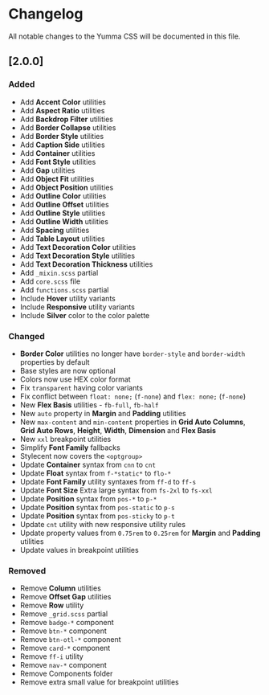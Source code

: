 # Changelog

All notable changes to the Yumma CSS will be documented in this file.

## [2.0.0]

### Added
- Add **Accent Color** utilities
- Add **Aspect Ratio** utilities
- Add **Backdrop Filter** utilities
- Add **Border Collapse** utilities
- Add **Border Style** utilities
- Add **Caption Side** utilities
- Add **Container** utilities
- Add **Font Style** utilities
- Add **Gap** utilities
- Add **Object Fit** utilities
- Add **Object Position** utilities
- Add **Outline Color** utilities
- Add **Outline Offset** utilities
- Add **Outline Style** utilities
- Add **Outline Width** utilities
- Add **Spacing** utilities
- Add **Table Layout** utilities
- Add **Text Decoration Color** utilities
- Add **Text Decoration Style** utilities
- Add **Text Decoration Thickness** utilities
- Add `_mixin.scss` partial
- Add `core.scss` file
- Add `functions.scss` partial
- Include **Hover** utility variants
- Include **Responsive** utility variants
- Include **Silver** color to the color palette

### Changed

- **Border Color** utilities no longer have `border-style` and `border-width` properties by default
- Base styles are now optional
- Colors now use HEX color format
- Fix `transparent` having color variants
- Fix conflict between `float: none;` (`f-none`) and `flex: none;` (`f-none`)
- New **Flex Basis** utilities - `fb-full`, `fb-half`
- New `auto` property in **Margin** and **Padding** utilities
- New `max-content` and `min-content` properties in **Grid Auto Columns**, **Grid Auto Rows**, **Height**, **Width**, **Dimension** and **Flex Basis**
- New `xxl` breakpoint utilities
- Simplify **Font Family** fallbacks
- Stylecent now covers the `<optgroup>`
- Update **Container** syntax from `cnn` to `cnt`
- Update **Float** syntax from `f-*static*` to `flo-*`
- Update **Font Family** utility syntaxes from `ff-d` to `ff-s`
- Update **Font Size** Extra large syntax from `fs-2xl` to `fs-xxl`
- Update **Position** syntax from `pos-*` to `p-*`
- Update **Position** syntax from `pos-static` to `p-s`
- Update **Position** syntax from `pos-sticky` to `p-t`
- Update `cnt` utility with new responsive utility rules
- Update property values from `0.75rem` to `0.25rem` for **Margin** and **Padding** utilities
- Update values in breakpoint utilities

### Removed
- Remove **Column** utilities
- Remove **Offset Gap** utilities
- Remove **Row** utility
- Remove `_grid.scss` partial
- Remove `badge-*` component
- Remove `btn-*` component
- Remove `btn-otl-*` component
- Remove `card-*` component
- Remove `ff-i` utility
- Remove `nav-*` component
- Remove Components folder
- Remove extra small value for breakpoint utilities